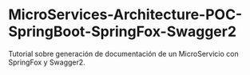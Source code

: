 # MicroServices-Architecture-POC-SpringBoot-SpringFox-Swagger2
Tutorial sobre generación de documentación de un MicroServicio con SpringFox y Swagger2.
